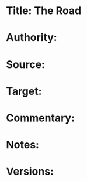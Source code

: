 # Title: The Road

# Authority: 

# Source:

# Target:  

# Commentary:  

# Notes:  

# Versions:  